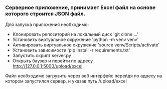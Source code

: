 ### Серверное приложение, принимает Excel файл на основе которого строится JSON файл.

Для запуска приложения необходимо:
- Клонировать репозиторий на локальный диск 'git clone ...'
- Установить виртуальное окружение 'python -m venv venv'
- Активировать виртуальное окружение 'source venv/Scripts/activate'
- Установить зависимости 'pip install -r requirements.txt'
- Запустить скрипт server.py
- Открыть баузер и перейти по адресу http://127.0.0.1:5000/upload/excel

Файл необходимо загрузить через веб интерфейс перейдя по адресу на котором запустился сервер, и указав путь /upload/excel